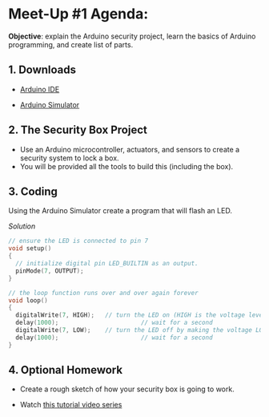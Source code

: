 # Meet-Up #1 Agenda:

**Objective**: explain the Arduino security project, learn the basics of Arduino programming, and create list of parts.

## 1. Downloads
* [Arduino IDE](https://www.arduino.cc/en/Main/Software)

* [Arduino Simulator](https://www.sites.google.com/site/unoardusim/services)

## 2. The Security Box Project
* Use an Arduino microcontroller, actuators, and sensors to create a security system to lock a box.
* You will be provided all the tools to build this (including the box).

## 3. Coding
Using the Arduino Simulator create a program that will flash an LED.

*Solution*

```c++
// ensure the LED is connected to pin 7
void setup()
{
  // initialize digital pin LED_BUILTIN as an output.
  pinMode(7, OUTPUT);
}

// the loop function runs over and over again forever
void loop()
{
  digitalWrite(7, HIGH);   // turn the LED on (HIGH is the voltage level)
  delay(1000);                       // wait for a second
  digitalWrite(7, LOW);    // turn the LED off by making the voltage LOW
  delay(1000);                       // wait for a second
}
```

## 4. Optional Homework
* Create a rough sketch of how your security box is going to work.

* Watch [this tutorial video series](https://www.youtube.com/watch?v=09zfRaLEasY&list=PLZfay8jtbyJt6gkkOgeeapCS_UrsgfuJA)
